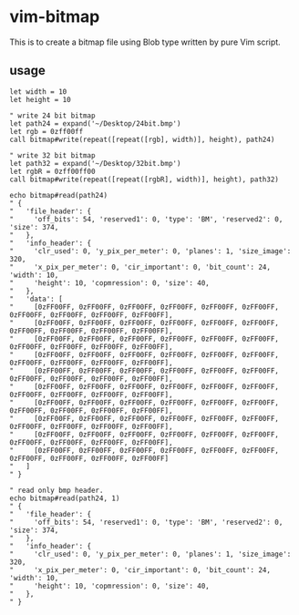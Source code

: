 
# vim-bitmap

This is to create a bitmap file using Blob type written by pure Vim script.

## usage

    let width = 10
    let height = 10

    " write 24 bit bitmap
    let path24 = expand('~/Desktop/24bit.bmp')
    let rgb = 0zff00ff
    call bitmap#write(repeat([repeat([rgb], width)], height), path24)

    " write 32 bit bitmap
    let path32 = expand('~/Desktop/32bit.bmp')
    let rgbR = 0zff00ff00
    call bitmap#write(repeat([repeat([rgbR], width)], height), path32)

    echo bitmap#read(path24)
    " {
    "   'file_header': {
    "     'off_bits': 54, 'reserved1': 0, 'type': 'BM', 'reserved2': 0, 'size': 374,
    "   },
    "   'info_header': {
    "     'clr_used': 0, 'y_pix_per_meter': 0, 'planes': 1, 'size_image': 320,
    "     'x_pix_per_meter': 0, 'cir_important': 0, 'bit_count': 24, 'width': 10,
    "     'height': 10, 'copmression': 0, 'size': 40,
    "   },
    "   'data': [
    "     [0zFF00FF, 0zFF00FF, 0zFF00FF, 0zFF00FF, 0zFF00FF, 0zFF00FF, 0zFF00FF, 0zFF00FF, 0zFF00FF, 0zFF00FF],
    "     [0zFF00FF, 0zFF00FF, 0zFF00FF, 0zFF00FF, 0zFF00FF, 0zFF00FF, 0zFF00FF, 0zFF00FF, 0zFF00FF, 0zFF00FF],
    "     [0zFF00FF, 0zFF00FF, 0zFF00FF, 0zFF00FF, 0zFF00FF, 0zFF00FF, 0zFF00FF, 0zFF00FF, 0zFF00FF, 0zFF00FF],
    "     [0zFF00FF, 0zFF00FF, 0zFF00FF, 0zFF00FF, 0zFF00FF, 0zFF00FF, 0zFF00FF, 0zFF00FF, 0zFF00FF, 0zFF00FF],
    "     [0zFF00FF, 0zFF00FF, 0zFF00FF, 0zFF00FF, 0zFF00FF, 0zFF00FF, 0zFF00FF, 0zFF00FF, 0zFF00FF, 0zFF00FF],
    "     [0zFF00FF, 0zFF00FF, 0zFF00FF, 0zFF00FF, 0zFF00FF, 0zFF00FF, 0zFF00FF, 0zFF00FF, 0zFF00FF, 0zFF00FF],
    "     [0zFF00FF, 0zFF00FF, 0zFF00FF, 0zFF00FF, 0zFF00FF, 0zFF00FF, 0zFF00FF, 0zFF00FF, 0zFF00FF, 0zFF00FF],
    "     [0zFF00FF, 0zFF00FF, 0zFF00FF, 0zFF00FF, 0zFF00FF, 0zFF00FF, 0zFF00FF, 0zFF00FF, 0zFF00FF, 0zFF00FF],
    "     [0zFF00FF, 0zFF00FF, 0zFF00FF, 0zFF00FF, 0zFF00FF, 0zFF00FF, 0zFF00FF, 0zFF00FF, 0zFF00FF, 0zFF00FF],
    "     [0zFF00FF, 0zFF00FF, 0zFF00FF, 0zFF00FF, 0zFF00FF, 0zFF00FF, 0zFF00FF, 0zFF00FF, 0zFF00FF, 0zFF00FF]
    "   ]
    " }

    " read only bmp header.
    echo bitmap#read(path24, 1)
    " {
    "   'file_header': {
    "     'off_bits': 54, 'reserved1': 0, 'type': 'BM', 'reserved2': 0, 'size': 374,
    "   },
    "   'info_header': {
    "     'clr_used': 0, 'y_pix_per_meter': 0, 'planes': 1, 'size_image': 320,
    "     'x_pix_per_meter': 0, 'cir_important': 0, 'bit_count': 24, 'width': 10,
    "     'height': 10, 'copmression': 0, 'size': 40,
    "   },
    " }
